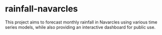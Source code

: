 # rainfall-navarcles
This project aims to forecast monthly rainfall in Navarcles using various time series models, while also providing an interactive dashboard for public use. 
